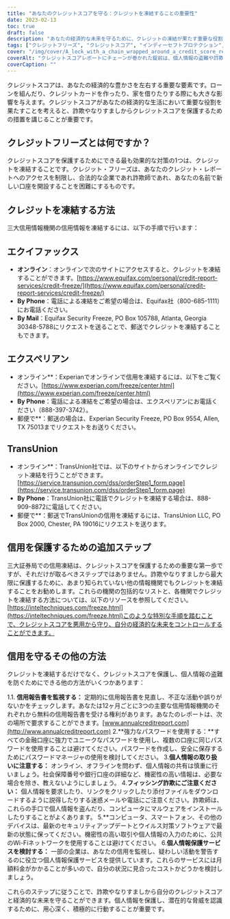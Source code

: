 ```yaml
---
title: "あなたのクレジットスコアを守る：クレジットを凍結することの重要性"
date: 2023-02-13
toc: true
draft: false
description: "あなたの経済的な未来を守るために、クレジットの凍結が果たす重要な役割について学び、クレジットスコアをコントロールする方法を見つけてください。"
tags: ["クレジットフリーズ", "クレジットスコア", "インディーセフトプロテクション", "金融安全保障", "信用情報機関", "エクイファックス", "エクスペリアン", "トランスユニオン", "不正防止"]
cover: "/img/cover/A_lock_with_a_chain_wrapped_around_a_credit_score_report.png"
coverAlt: "クレジットスコアレポートにチェーンが巻かれた錠前は、個人情報の盗難や詐欺からクレジットを凍結することで得られる保護とセキュリティを象徴している"
coverCaption: ""
---
```


クレジットスコアは、あなたの経済的な豊かさを左右する重要な要素です。ローンを組んだり、クレジットカードを作ったり、家を借りたりする際にも大きな影響を与えます。クレジットスコアがあなたの経済的な生活において重要な役割を果たすことを考えると、詐欺やなりすましからクレジットスコアを保護するための措置を講じることが重要です。

## クレジットフリーズとは何ですか？

クレジットスコアを保護するためにできる最も効果的な対策の1つは、クレジットを凍結することです。クレジット・フリーズは、あなたのクレジット・レポートへのアクセスを制限し、合法的な企業であれ詐欺師であれ、あなたの名前で新しい口座を開設することを困難にするものです。

## クレジットを凍結する方法

三大信用情報機関の信用情報を凍結するには、以下の手順で行います：

## エクイファックス

- **オンライン**：オンラインで次のサイトにアクセスすると、クレジットを凍結することができます。[https://www.equifax.com/personal/credit-report-services/credit-freeze/](https://www.equifax.com/personal/credit-report-services/credit-freeze/)
- **By Phone**：電話による凍結をご希望の場合は、Equifax社（800-685-1111）にお電話ください。
- **By Mail**：Equifax Security Freeze, PO Box 105788, Atlanta, Georgia 30348-5788にリクエストを送ることで、郵送でクレジットを凍結することもできます。

## エクスペリアン

- オンライン**：Experianでオンラインで信用を凍結するには、以下をご覧ください。[https://www.experian.com/freeze/center.html](https://www.experian.com/freeze/center.html)
- **By Phone**：電話による凍結をご希望の場合は、エクスペリアンにお電話ください（888-397-3742）。
- 郵便で**：郵送の場合は、Experian Security Freeze, PO Box 9554, Allen, TX 75013までリクエストをお送りください。

## TransUnion

- オンライン**：TransUnion社では、以下のサイトからオンラインでクレジット凍結を行うことができます。[https://service.transunion.com/dss/orderStep1_form.page](https://service.transunion.com/dss/orderStep1_form.page)
- **By Phone**：TransUnion社に電話でクレジットを凍結する場合は、888-909-8872に電話してください。
- 郵便で**：郵送でTransUnionの信用を凍結するには、TransUnion LLC, PO Box 2000, Chester, PA 19016にリクエストを送ります。

## 信用を保護するための追加ステップ

三大証券局での信用凍結は、クレジットスコアを保護するための重要な第一歩ですが、それだけが取るべきステップではありません。詐欺やなりすましから最大限に保護するために、あまり知られていない他の情報機関でもクレジットを凍結することをお勧めします。これらの機関の包括的なリストと、各機関でクレジットを凍結する方法については、以下のリソースを参照してください。[https://inteltechniques.com/freeze.html](https://inteltechniques.com/freeze.html)このような特別な手順を踏むことで、クレジットスコアを悪用から守り、自分の経済的な未来をコントロールすることができます。

## 信用を守るその他の方法

クレジットを凍結するだけでなく、クレジットスコアを保護し、個人情報の盗難を防ぐためにできる他の方法がいくつかあります：

1.1. **信用報告書を監視する：** 定期的に信用報告書を見直し、不正な活動や誤りがないかをチェックします。あなたは12ヶ月ごとに3つの主要な信用情報機関のそれぞれから無料の信用報告書を受ける権利があります。あなたのレポートは、次の場所で要求することができます。[www.annualcreditreport.com](http://www.annualcreditreport.com)
2.**強力なパスワードを使用する：**すべての金融口座に強力でユニークなパスワードを使用し、複数の口座に同じパスワードを使用することは避けてください。パスワードを作成し、安全に保存するためにパスワードマネージャの使用を検討してください。
3.**個人情報の取り扱いに注意する：** オンライン、オフラインを問わず、個人情報の共有は慎重に行いましょう。社会保障番号や銀行口座の詳細など、機密性の高い情報は、必要な場合を除き、教えないようにしましょう。
4.**フィッシング詐欺にご注意ください：** 個人情報を要求したり、リンクをクリックしたり添付ファイルをダウンロードするように説得したりする迷惑メールや電話にご注意ください。詐欺師は、これらの手口で個人情報を盗んだり、コンピュータにマルウェアをインストールしたりすることがよくあります。
5.**コンピュータ、スマートフォン、その他のデバイスは、最新のセキュリティアップデートとウイルス対策ソフトウェアで最新の状態に保ってください。機密性の高い取引や個人情報の入力のために、公共のWi-Fiネットワークを使用することは避けてください。
6.**個人情報保護サービスを検討する：** 一部の企業は、あなたの信用を監視し、疑わしい活動を警告するのに役立つ個人情報保護サービスを提供しています。これらのサービスには月額料金がかかることが多いので、自分の状況に見合ったコストかどうかを検討しましょう。

これらのステップに従うことで、詐欺やなりすましから自分のクレジットスコアと経済的な未来を守ることができます。個人情報を保護し、潜在的な脅威を認識するために、用心深く、積極的に行動することが重要です。

